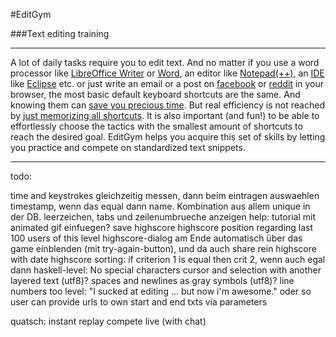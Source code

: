 #EditGym

###Text editing training

---

A lot of daily tasks require you to edit text. And no matter if you use a word processor like [LibreOffice Writer](https://www.libreoffice.org/discover/writer) or [Word](http://en.wikipedia.org/wiki/Microsoft_Word), an editor like [Notepad(++)](http://notepad-plus-plus.org), an [IDE](http://en.wikipedia.org/wiki/Integrated_development_environment) like [Eclipse](https://eclipse.org) etc. or just write an email or a post on [facebook](http://www.facebook.com) or [reddit](http://www.reddit.com) in your browser, the most basic default keyboard shortcuts are the same. And knowing them can [save you precious time](http://lifehacker.com/5970089/back-to-the-basics-learn-to-use-keyboard-shortcuts-like-a-ninja).
But real efficiency is not reached by [just memorizing all shortcuts](https://www.shortcutfoo.com). It is also important (and fun!) to be able to effortlessly choose the tactics with the smallest amount of shortcuts to reach the desired goal.
EditGym helps you acquire this set of skills by letting you practice and compete on standardized text snippets.

---

todo:

time and keystrokes gleichzeitig messen, dann beim eintragen auswaehlen
timestamp, wenn das equal dann name. Kombination aus allem unique in der DB.
leerzeichen, tabs und zeilenumbrueche anzeigen
help: tutorial mit animated gif einfuegen?
save highscore
highscore position regarding last 100 users of this level
highscore-dialog am Ende automatisch über das game einblenden (mit try-again-button), und da auch share rein
highscore with date
highscore sorting: if criterion 1 is equal then crit 2, wenn auch egal dann
haskell-level: No special characters
cursor and selection with another layered text (utf8)?
spaces and newlines as gray symbols (utf8)?
line numbers too
level: "I sucked at editing ... but now i'm awesome." oder so
user can provide urls to own start and end txts via parameters

quatsch:
instant replay
compete live (with chat)